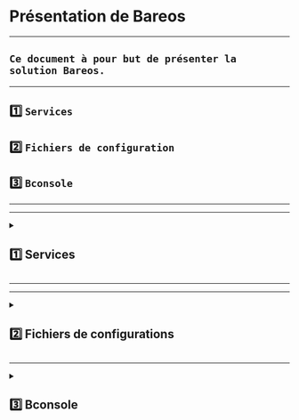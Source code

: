 # Présentation de Bareos

---

## `Ce document à pour but de présenter la solution Bareos.`

---

## 1️⃣ `Services`
## 2️⃣ `Fichiers de configuration`
## 3️⃣ `Bconsole` 

---
---

<details>
<summary>
<h2>
1️⃣ Services
</h2>
</summary>

![cartographie de parcours utilisateur](https://github.com/user-attachments/assets/a9e90c68-b42c-4522-b262-428a2a5f6723)


## Composants ou services Bareos

### Bareos est composé des principaux composants ou services suivants : 

* ### Director
* ### Console
* ### File
* ### Storage
* ### Monitor.

---
---

## `Daemon Director`

### Le Director est le programme de contrôle central de tous les autres daemon. 
### Planifie et supervise toutes les opérations de sauvegarde, restauration, vérification et archivage. 
### Utilisation de Director pour planifier les sauvegardes et restaurer les fichiers. 
### ⚠️ Le Director s'exécute en tant que daemon (ou service) en arrière-plan.


---

## `Console`

### La console Bareos ( bconsole ) est le programme qui permet à l'administrateur ou à l'utilisateur de communiquer avec Bareos Director. 
### Elle s'exécute dans une fenêtre shell (interface TTY).

--- 

## `Daemon File ou ordinateur client ou FD`

### Le file deamon est un programme qui doit être installé sur chaque machine (cliente) à sauvegarder. À la demande du director Bareos, il recherche les fichiers à sauvegarder et les envoie (leurs données) au daemon de storage Bareos.
### Spécifique au système d'exploitation sur lequel il s'exécute et chargé de fournir les attributs, données,  du fichier lorsque demandé par le director Bareos.

---

## `Daemon Storage ou SD`

### Le daemon storage ,à la demande du director , reçoit les données d'un deamon de file et  stock les attributs et données des fichiers sur les supports ou volumes de sauvegarde physiques. En cas de demande de restauration, il est chargé de rechercher les données et de les envoyer au daemon de file.

---

## `Monitor`

### Les services de catalogue regroupent les logiciels responsables de la maintenance des index de fichiers et des bases de données de volumes pour tous les fichiers sauvegardés. Ils permettent de localiser et de restaurer rapidement tout fichier souhaité. Le catalogue conserve un enregistrement de tous les volumes utilisés, de toutes les tâches exécutées et de tous les fichiers enregistrés.


[terminologie](https://docs.bareos.org/IntroductionAndTutorial/WhatIsBareos.html#terminology)



</details>

---
---

<details>
<summary>
<h2>
2️⃣ Fichiers de configurations
</h2>
</summary>

## 📝
## Ce chapitre a pour but de `présenter` les  `fichiers de configuration`, pour une première utilisation de `Bareos`, il faut approfondir le sujet pour pouvoir complexifier les sauvegardes, les supports ainsi que la fréquence ou le type de fichier sauvegardés.
## Bareos-dir est le chef d'orchestre du logiciel, via le shell (ssh conseillé car beaucoup de fichier de conf) configuration des fichier pour déterminer toutes les otions de sauvegarde
## ⚠️Bareos-dir est le dossier de configuration principal ou l'on passe le plus de temps.⚠️

---
# I) `Bareos-DIR`
# II) `Bareos-SD`
# III) `Bareos -FD`
# IV) `Dépendances` 

---



# I) `Bareos-DIR`

### Ces fichiers de configuration se trouver dans le dossier `/etc/bareos/bareos-dir.d` :

* ## 1.1) `catalog`
### Catalog sert à définir la base de données utilisée pour stocker toutes les métadonnées de sauvegarde.
### Il est édité lors de l'instalation de Bareos.

  Exemple
    Catalog {
      Name = MyCatalog
      dbname = "bareos"
      dbuser = "bareos"
      dbpassword = "<PASSWORD>"
      dbaddress = localhost
    }

[RESSOURCE](https://docs.bareos.org/Configuration/Director.html#directorresourcecatalog)

---

* ## 1.2) `client`
### Client sert à identifier le client sur lequel on veut réaliser la sauvegarde/restauration.
    
    Client {
      Name = clientwin1-fd
      Address = 192.168.0.111      # IP du client Windows
      FDPort = 9102
      Catalog = MyCatalog
      Password = "<PASSWORD>"
    }

[RESSOURCE](https://docs.bareos.org/Configuration/Director.html#client-resource)

---

* ## 1.3) `console`
### Console est installé et configuré lors de l''intallation de Bareos-WebUi

 
    #
    # Restricted console used by bareos-webui
    #
    Console {
      Name = admin
      Password = "admin"
      Profile = "webui-admin"


      # As php does not support TLS-PSK,
      # and the director has TLS enabled by default,
      # we need to either disable TLS or setup
      # TLS with certificates.
      #
      # For testing purposes we disable it here
      TLS Enable = No
    }

---

* ## 1.4) `director` 
### Director contient les information pour l'execution de tache du daemon Bareos-dir, configuré lors de l'instalation de Bareos

    Director {                            # define myself
      Name = bareos-dir
      QueryFile = "/usr/lib/bareos/scripts/query.sql" # Fichier contenant des requêtes SQL pré-définies utilisables via la console (bconsole) pour générer des rapports personnalisés.
      Maximum Concurrent Jobs = 10
      Password = "<PASSWORD>"         # Console password
      Messages = Daemon
      Auditing = yes

      # Enable the Heartbeat if you experience connection losses
      # (eg. because of your router or firewall configuration).
      # Additionally the Heartbeat can be enabled in bareos-sd and bareos-fd.
      #
      # Heartbeat Interval = 1 min

      # remove comment from "Plugin Directory" to load plugins from specified directory.
      # if "Plugin Names" is defined, only the specified plugins will be loaded,
      # otherwise all director plugins (*-dir.so) from the "Plugin Directory".
      #
      # Plugin Directory = "/usr/lib/bareos/plugins"
      # Plugin Names = ""
    }


[RESSOURCE](https://docs.bareos.org/Configuration/Director.html#director-resource)

* ## 1.5) `fileset`

### Fichier qui indique ce qui doit être sauvegardé et où, permet d'inclure et d'exclure des données/fichier etc...
### Particulier pour les clients Windows voir ce [TUTO](https://svennd.be/creating-a-windows-fileset-for-bareos/)

    FileSet {
      # Nom du FileSet
    Name = "windowsbackup"

      # Active la copie de volume shadow (VSS) pour sauvegarder les fichiers ouverts
      Enable VSS = yes

      # Dossier    inclure dans la sauvegarde
      Include {
        File = "C:/Users/sednal/Documents/testbareos"

        Options {
          # Configurations suppl  mentaires
          Signature = MD5        # Algorithme de signature pour verifier l'integrite   des fichiers
          IgnoreCase = yes       # Ignore la casse des noms de fichiers (utile sous Windows)
          noatime = yes          # Ne met pas a jour les horodatages d'accees des fichiers
        }
      }
    }







[RESSOURCE](https://docs.bareos.org/Configuration/Director.html#fileset-resource)

* ## 1.6) `job`
### Fichier très important qui créer une tache pour les sauvegarde ou restauration et qui coordonne les différent fichier de configuration


[RESSOURCE](https://docs.bareos.org/Configuration/Director.html#job-resource)

* ## 1.7) `jobdefs`


[RESSOURCE]()

* ## 1.8) `messages`


[RESSOURCE]()

* ## 1.9) `pool`


[RESSOURCE]()

* ## 1.10) `profile`


[RESSOURCE]()

* ## 1.11) `schedule`


[RESSOURCE]()

* ## 1.12) `storage`


[RESSOURCE]()

* ## 1.13) `user`




[RESSOURCE]()

---
---

# II) `Bareos-SD`



# III) `Bareos -FD`

---

### Ce [TUT0](https://docs.bareos.org/Configuration/Director.html#director-configuration) présente tous les fichiers de configuration de Bareos-dir
### A retrouver dans /etc/bareos/bareo-dir.d


# IV) `Dépendances` 



</details>

---




<details>
<summary>
<h2>
3️⃣ Bconsole 
</h2>
</summary>



</details>
